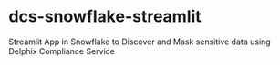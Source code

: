 # dcs-snowflake-streamlit
Streamlit App in Snowflake to Discover and Mask sensitive data using Delphix Compliance Service
